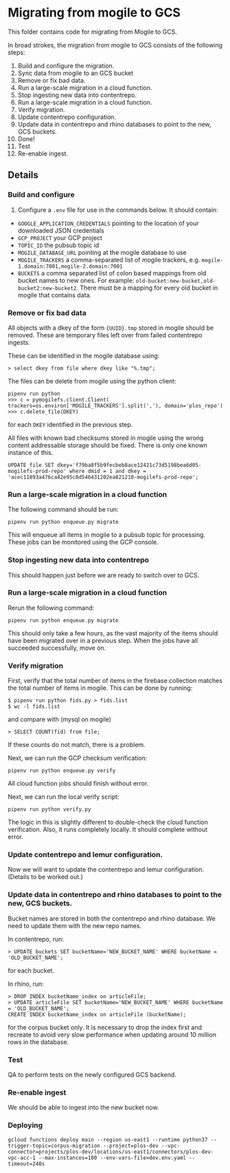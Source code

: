 # Migrating from mogile to GCS

This folder contains code for migrating from Mogile to GCS.

In broad strokes, the migration from mogile to GCS consists of the following steps:

1. Build and configure the migration.
1. Sync data from mogile to an GCS bucket
1. Remove or fix bad data.
1. Run a large-scale migration in a cloud function.
1. Stop ingesting new data into contentrepo.
1. Run a large-scale migration in a cloud function.
1. Verify migration.
1. Update contentrepo configuration.
1. Update data in contentrepo and rhino databases to point to the new, GCS buckets.
1. Done!
1. Test
1. Re-enable ingest.


## Details

### Build and configure

1. Configure a `.env` file for use in the commands below. It should contain:
- `GOOGLE_APPLICATION_CREDENTIALS` pointing to the location of your downloaded JSON credentials
- `GCP_PROJECT` your GCP project
- `TOPIC_ID` the pubsub topic id
- `MOGILE_DATABASE_URL` pointing at the mogile database to use
- `MOGILE_TRACKERS` a comma-separated list of mogile trackers, e.g. `mogile-1.domain:7001,mogile-2.domain:7001`
- `BUCKETS` a comma separated list of colon based mappings from old bucket names to new ones. For example: `old-bucket:new-bucket,old-bucket2:new-bucket2`. There must be a mapping for every old bucket in mogile that contains data.

### Remove or fix bad data

All objects with a dkey of the form `{UUID}.tmp` stored in mogile should be removed. These are temporary files left over from failed contentrepo ingests.

These can be identified in the mogile database using:
```
> select dkey from file where dkey like "%.tmp";
```

The files can be delete from mogile using the python client:
```
pipenv run python
>>> c = pymogilefs.client.Client( trackers=os.environ['MOGILE_TRACKERS'].split(','), domain='plos_repo')
>>> c.delete_file(DKEY)
```
for each `DKEY` identified in the previous step.

All files with known bad checksums stored in mogile using the wrong content addressable storage should be fixed. There is only one known instance of this.

```
UPDATE file SET dkey='f79ba8f5b9fecbeb8ace12421c73d5198bea6d05-mogilefs-prod-repo' where dmid = 1 and dkey = 'acec11893a476ca42e95c8d546431202ea821210-mogilefs-prod-repo';
```

### Run a large-scale migration in a cloud function

The following command should be run:
```
pipenv run python enqueue.py migrate
```
This will enqueue all items in mogile to a pubsub topic for processing. These jobs can be monitored using the GCP console.

### Stop ingesting new data into contentrepo

This should happen just before we are ready to switch over to GCS.

### Run a large-scale migration in a cloud function

Rerun the following command:
```
pipenv run python enqueue.py migrate
```

This should only take a few hours, as the vast majority of the items should have been migrated over in a previous step. When the jobs have all succeeded successfully, move on.

### Verify migration

First, verify that the total number of items in the firebase collection matches the total number of items in mogile. This can be done by running:

```
$ pipenv run python fids.py > fids.list
$ wc -l fids.list
```

and compare with (mysql on mogile)
```
> SELECT COUNT(fid) from file;
```

If these counts do not match, there is a problem.

Next, we can run the GCP checksum verification:
```
pipenv run python enqueue.py verify
```

All cloud function jobs should finish without error.

Next, we can run the local verify script:

```
pipenv run python verify.py
```

The logic in this is slightly different to double-check the cloud function verification. Also, it runs completely locally. It should complete without error.

### Update contentrepo and lemur configuration.

Now we will want to update the contentrepo and lemur configuration. (Details to be worked out.)

### Update data in contentrepo and rhino databases to point to the new, GCS buckets.

Bucket names are stored in both the contentrepo and rhino database. We need to update them with the new repo names.

In contentrepo, run:
```
> UPDATE buckets SET bucketName='NEW_BUCKET_NAME' WHERE bucketName = 'OLD_BUCKET_NAME';
```
for each bucket.

In rhino, run:

```
> DROP INDEX bucketName_index on articleFile;
> UPDATE articleFile SET bucketName='NEW_BUCKET_NAME' WHERE bucketName = 'OLD_BUCKET_NAME';
CREATE INDEX bucketName_index on articleFile (bucketName);
```

for the corpus bucket only. It is necessary to drop the index first and recreate to avoid very slow performance when updating around 10 million rows in the database.


### Test

QA to perform tests on the newly configured GCS backend.

### Re-enable ingest

We should be able to ingest into the new bucket now.

### Deploying

```
gcloud functions deploy main --region us-east1 --runtime python37 --trigger-topic=corpus-migration --project=plos-dev --vpc-connector=projects/plos-dev/locations/us-east1/connectors/plos-dev-vpc-acc-1 --max-instances=100 --env-vars-file=dev.env.yaml --timeout=240s
```
